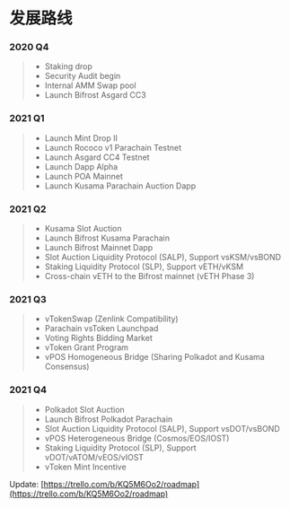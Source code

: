 # 发展路线

### 2020 Q4

> * Staking drop
> * Security Audit begin
> * Internal AMM Swap pool
> * Launch Bifrost Asgard CC3

### 2021 Q1

> * Launch Mint Drop II
> * Launch Rococo v1 Parachain Testnet
> * Launch Asgard CC4 Testnet
> * Launch Dapp Alpha
> * Launch POA Mainnet
> * Launch Kusama Parachain Auction Dapp

### 2021 Q2

> * Kusama Slot Auction
> * Launch Bifrost Kusama Parachain
> * Launch Bifrost Mainnet Dapp
> * Slot Auction Liquidity Protocol \(SALP\), Support vsKSM/vsBOND 
> * Staking Liquidity Protocol \(SLP\), Support vETH/vKSM 
> * Cross-chain vETH to the Bifrost mainnet \(vETH Phase 3\)

### 2021 Q3

> * vTokenSwap \(Zenlink Compatibility\)
> * Parachain vsToken Launchpad
> * Voting Rights Bidding Market
> * vToken Grant Program
> * vPOS Homogeneous Bridge \(Sharing Polkadot and Kusama Consensus\)

### 2021 Q4

> * Polkadot Slot Auction
> * Launch Bifrost Polkadot Parachain
> * Slot Auction Liquidity Protocol \(SALP\),  Support vsDOT/vsBOND
> * vPOS Heterogeneous Bridge \(Cosmos/EOS/IOST\)
> * Staking Liquidity Protocol \(SLP\), Support vDOT/vATOM/vEOS/vIOST
> * vToken Mint Incentive

Update: [https://trello.com/b/KQ5M6Oo2/roadmap](https://trello.com/b/KQ5M6Oo2/roadmap)


